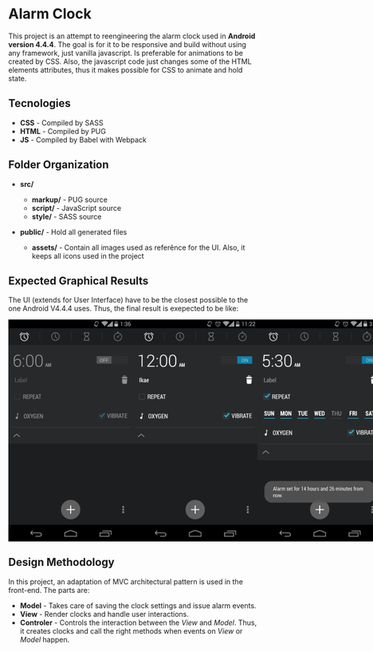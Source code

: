# Alarm Clock
This project is an attempt to reengineering the alarm clock used in **Android version 4.4.4**.
The goal is for it to be responsive and build without using any framework, just vanilla javascript.
Is preferable for animations to be created by CSS. Also, the javascript code just changes some of the HTML elements attributes, thus it makes possible for CSS to animate and hold state.

## Tecnologies
* **CSS** - Compiled by SASS
* **HTML** - Compiled by PUG
* **JS** - Compiled by Babel with Webpack

## Folder Organization
* **src/**
    * **markup/** - PUG source
    * **script/** - JavaScript source
    * **style/** - SASS source

* **public/** - Hold all generated files
    * **assets/** - Contain all images used as referênce for the UI. Also, it keeps all icons used in the project

## Expected Graphical Results
The UI (extends for User Interface) have to be the closest possible to the one Android V4.4.4 uses.
Thus, the final result is exepected to be like:

<div id="images-container" style="display: flex; flex-direction: row; align-items: center; justify-content: space-between">
    <img src="/public/assets/Clock-reference.png" alt="Alarm OFF expended" title="Alarm OFF expended" width="250px">
    <img src="/public/assets/Clock-reference-2.png" alt="Alarm ON expended" title="Alarm ON expended" width="250px">
    <img src="/public/assets/Clock-reference-3.png" alt="Alarm ON REPEAT expended" title="Alarm ON REPEAT expended" width="250px">
    <img src="/public/assets/clock-settings-hour.png" alt="Alarm Hour Setting" title="Alarm Hour Setting" width="250px">
    <img src="/public/assets/clock-settings-minute.png" alt="Alarm Minute Setting" title="Alarm Minute Setting" width="250px">
</div>

## Design Methodology
In this project, an adaptation of MVC architectural pattern is used in the front-end. The parts are:
* **Model** - Takes care of saving the clock settings and issue alarm events.
* **View** - Render clocks and handle user interactions.
* **Controler** - Controls the interaction between the *View* and *Model*. Thus, it creates clocks and call the right methods when events on *View* or *Model* happen.
